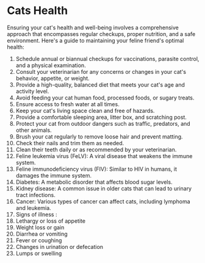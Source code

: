 # Cats Health 

Ensuring your cat's health and well-being involves a comprehensive approach that encompasses regular checkups, proper nutrition, and a safe environment. Here's a guide to maintaining your feline friend's optimal health: 

1. Schedule annual or biannual checkups for vaccinations, parasite control, and a physical examination. 
2. Consult your veterinarian for any concerns or changes in your cat's behavior, appetite, or weight. 
3. Provide a high-quality, balanced diet that meets your cat's age and activity level. 
4. Avoid feeding your cat human food, processed foods, or sugary treats. 
5. Ensure access to fresh water at all times. 
6. Keep your cat's living space clean and free of hazards. 
7. Provide a comfortable sleeping area, litter box, and scratching post. 
8. Protect your cat from outdoor dangers such as traffic, predators, and other animals. 
9. Brush your cat regularly to remove loose hair and prevent matting.
10. Check their nails and trim them as needed.
11. Clean their teeth daily or as recommended by your veterinarian. 
12. Feline leukemia virus (FeLV): A viral disease that weakens the immune system. 
13. Feline immunodeficiency virus (FIV): Similar to HIV in humans, it damages the immune system. 
14. Diabetes: A metabolic disorder that affects blood sugar levels. 
15. Kidney disease: A common issue in older cats that can lead to urinary tract infections. 
16. Cancer: Various types of cancer can affect cats, including lymphoma and leukemia. 
17. Signs of illness : 
18. Lethargy or loss of appetite
19. Weight loss or gain
20. Diarrhea or vomiting
21. Fever or coughing
22. Changes in urination or defecation
23. Lumps or swelling 


